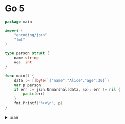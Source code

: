 # Go 5

```go
package main

import (
	"encoding/json"
	"fmt"
)

type person struct { 
	name string
	age  int
}

func main() {
	data := []byte(`{"name":"Alice","age":30}`)
	var p person
	if err := json.Unmarshal(data, &p); err != nil {
		panic(err)
	}
	fmt.Printf("%+v\n", p)
}

```

<details>
<summary>เฉลย</summary>

## เฉลย

struct person ใช้ชื่อฟิลด์ตัวเล็ก (name, age) ทำให้ encoding/json เข้าถึงไม่ได้

```go
type Person struct {
    Name string `json:"name"`
    Age  int    `json:"age"`
}

```

</details>
